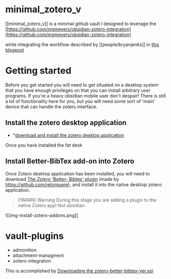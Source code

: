 # minimal_zotero_v
[[minimal_zotero_v]] is a minimal github vault I designed to leverage the [https://github.com/mgmeyers/obsidian-zotero-integration](https://github.com/mgmeyers/obsidian-zotero-integration) 

while integrating the workflow described by [[people/bryanjenks]] in [this blogpost](https://www.bryanjenks.dev/blog/obsidian-zotero-integration-plugin-streamline-your-research-paper-workflow-)

# Getting started
Before you get started you will need to get situated on a desktop system that you have enough privileges on that you can install arbitrary user programs. If you're a heavy obsidian mobile user don't despair! There is still a lot of functionality here for you, but you will need some sort of 'main' device that can handle the zotero interface.
##  Install the zotero desktop application

* *[download and install the zotero desktop application](https://www.zotero.org/download/)

Once you have installed the fat desk
## Install Better-BibTex add-on into Zotero
Once Zotero desktop application  has been installed, you will need to download [The *Zotero* 'Better- Bibtex' plugin](https://github.com/retorquere/zotero-better-bibtex/releases) (made by https://github.com/retorquere), and install it into the native desktop zotero application. 

> [!WARN] Warning
> During this stage you are adding a plugin to the native Zotero app! Not obsidian.


![[img-install-zotero-addons.png]]




# vault-plugins
* admonition
* attachment-managment
* zotero-integration



This is accomplished by [Downloading the zotero-better-bibtex-ver.xpi]([zotero-better-bibtex-6.7.114.xpi](https://github.com/retorquere/zotero-better-bibtex/releases/download/v6.7.114/zotero-better-bibtex-6.7.114.xpi))

